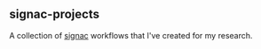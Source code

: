 ## signac-projects

A collection of [signac](https://signac.io) workflows that I've created for my research.
